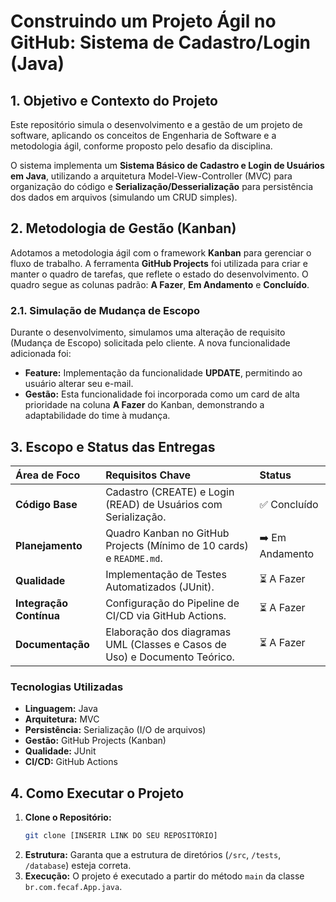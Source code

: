 # Construindo um Projeto Ágil no GitHub: Sistema de Cadastro/Login (Java)

##  1. Objetivo e Contexto do Projeto

Este repositório simula o desenvolvimento e a gestão de um projeto de software, aplicando os conceitos de Engenharia de Software e a metodologia ágil, conforme proposto pelo desafio da disciplina.

O sistema implementa um **Sistema Básico de Cadastro e Login de Usuários em Java**, utilizando a arquitetura Model-View-Controller (MVC) para organização do código e **Serialização/Desserialização** para persistência dos dados em arquivos (simulando um CRUD simples).

##  2. Metodologia de Gestão (Kanban)

Adotamos a metodologia ágil com o framework **Kanban** para gerenciar o fluxo de trabalho. A ferramenta **GitHub Projects** foi utilizada para criar e manter o quadro de tarefas, que reflete o estado do desenvolvimento. O quadro segue as colunas padrão: **A Fazer**, **Em Andamento** e **Concluído**.

### 2.1. Simulação de Mudança de Escopo

Durante o desenvolvimento, simulamos uma alteração de requisito (Mudança de Escopo) solicitada pelo cliente. A nova funcionalidade adicionada foi:

* **Feature:** Implementação da funcionalidade **UPDATE**, permitindo ao usuário alterar seu e-mail.
* **Gestão:** Esta funcionalidade foi incorporada como um card de alta prioridade na coluna **A Fazer** do Kanban, demonstrando a adaptabilidade do time à mudança.


##  3. Escopo e Status das Entregas

| Área de Foco | Requisitos Chave | Status |
| :--- | :--- | :--- |
| **Código Base** | Cadastro (CREATE) e Login (READ) de Usuários com Serialização. | ✅ Concluído |
| **Planejamento** | Quadro Kanban no GitHub Projects (Mínimo de 10 cards) e `README.md`. | ➡️ Em Andamento |
| **Qualidade** | Implementação de Testes Automatizados (JUnit). | ⏳ A Fazer |
| **Integração Contínua** | Configuração do Pipeline de CI/CD via GitHub Actions. | ⏳ A Fazer |
| **Documentação** | Elaboração dos diagramas UML (Classes e Casos de Uso) e Documento Teórico. | ⏳ A Fazer |

### Tecnologias Utilizadas

* **Linguagem:** Java
* **Arquitetura:** MVC
* **Persistência:** Serialização (I/O de arquivos)
* **Gestão:** GitHub Projects (Kanban)
* **Qualidade:** JUnit 
* **CI/CD:** GitHub Actions

##  4. Como Executar o Projeto

1.  **Clone o Repositório:**
    ```bash
    git clone [INSERIR LINK DO SEU REPOSITÓRIO]
    ```
2.  **Estrutura:** Garanta que a estrutura de diretórios (`/src`, `/tests`, `/database`) esteja correta.
3.  **Execução:** O projeto é executado a partir do método `main` da classe `br.com.fecaf.App.java`.
